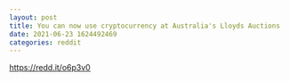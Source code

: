 ```yaml
--- 
layout: post 
title: You can now use cryptocurrency at Australia's Lloyds Auctions 
date: 2021-06-23 1624492469 
categories: reddit 
--- 
```

https://redd.it/o6p3v0